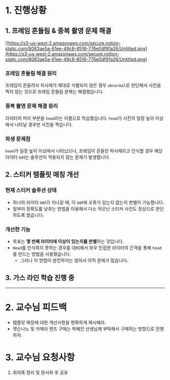 # 1. 진행상황

## 1. 프레임 흔들림 & 중복 촬영 문제 해결

![https://s3-us-west-2.amazonaws.com/secure.notion-static.com/8083ae5a-61ee-49c8-8516-776e0df91a26/Untitled.png](https://s3-us-west-2.amazonaws.com/secure.notion-static.com/8083ae5a-61ee-49c8-8516-776e0df91a26/Untitled.png)

### 프레임 흔들림 해결 원리

프레임이 흔들려서 피사체가 제대로 식별되지 않은 경우 `abnormal`로 판단해서 사진을 찍지 않는 것으로 프레임 흔들림 문제는 해결했습니다.

### 중복 촬영 문제 해결 원리

라이터의 머리 부분을 `head`라는 이름으로 학습했습니다. `head`가 사진의 일정 높이 이상에서 나타날 경우만 사진을 찍습니다.

### 파생 문제점

`head`가 일정 높이 이상에서 나타났으나, 프레임이 흔들린 피사체라고 인식할 경우 해당 라이터 set는 솔루션이 적용되지 않는 문제가 발생합니다.

## 2. 스티커 템플릿 매칭 개선

### 현재 스티커 솔루션 상태

- 하나의 라이터 set가 지나갈 때, 이 set에 오류가 있는지 없는지 판별이 가능합니다.
- 일부러 정확도를 낮추는 방법을 이용해서 다소 어긋난 스티커 사진도 정상으로 판단하도록 했습니다.

### 개선한 기능

- 목표는 **몇 번째 라이터에 이상이 있는지를 판별**하는 것입니다.
- `Head`를 인식하지 못하는 경우를 대비해서 좌우 인접한 라이터의 간격을 통해 `head`를 만드는 방법을 사용했습니다.
    - 그러나 이 방법이 완전하지는 않아서 아직 문제가 많습니다.

## 3. 가스 라인 학습 진행 중

---

# 2. 교수님 피드백

- 템플릿 매칭에 대한 개선사항을 명확하게 제시해라.
- 젯슨나노 및 카메라 렌즈 구매는 박혜인 선생님께 부탁해서 구매하는 방향으로 진행하자.

# 3. 교수님 요청사항

1. 회의록 정리 및 문서화 후 공유
